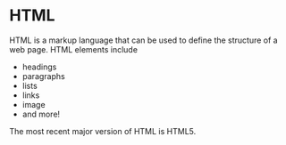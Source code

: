 # HTMLHTML is a markup language that can be used to define the structure of a web page. HTML elements include* headings* paragraphs* lists* links* image* and more!The most recent major version of HTML is HTML5.